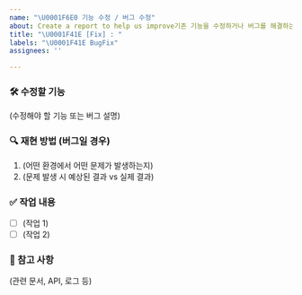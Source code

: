 ```yaml
---
name: "\U0001F6E0 기능 수정 / 버그 수정"
about: Create a report to help us improve기존 기능을 수정하거나 버그를 해결하는 이슈
title: "\U0001F41E [Fix] : "
labels: "\U0001F41E BugFix"
assignees: ''

---
```


### 🛠 수정할 기능
(수정해야 할 기능 또는 버그 설명)

### 🔍 재현 방법 (버그일 경우)
1. (어떤 환경에서 어떤 문제가 발생하는지)
2. (문제 발생 시 예상된 결과 vs 실제 결과)

### ✅ 작업 내용
- [ ] (작업 1)
- [ ] (작업 2)

### 🔗 참고 사항
(관련 문서, API, 로그 등)

